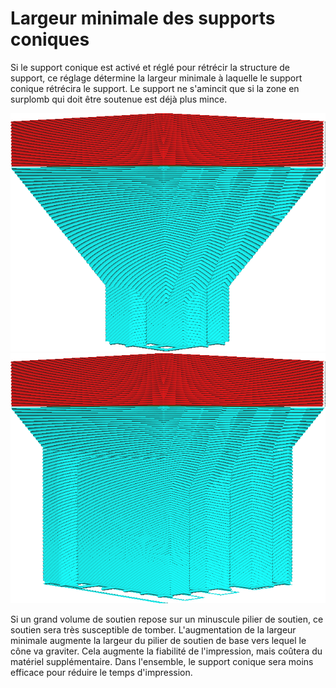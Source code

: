 Largeur minimale des supports coniques
===

Si le support conique est activé et réglé pour rétrécir la structure de support, ce réglage détermine la largeur minimale à laquelle le support conique rétrécira le support. Le support ne s'amincit que si la zone en surplomb qui doit être soutenue est déjà plus mince.

![Une largeur minimale de 5 mm](../../../articles/images/support_conical_enabled.png)
![Une largeur minimale de 20mm](../../../articles/images/support_conical_min_width_20.png)

Si un grand volume de soutien repose sur un minuscule pilier de soutien, ce soutien sera très susceptible de tomber. L'augmentation de la largeur minimale augmente la largeur du pilier de soutien de base vers lequel le cône va graviter. Cela augmente la fiabilité de l'impression, mais coûtera du matériel supplémentaire. Dans l'ensemble, le support conique sera moins efficace pour réduire le temps d'impression.

